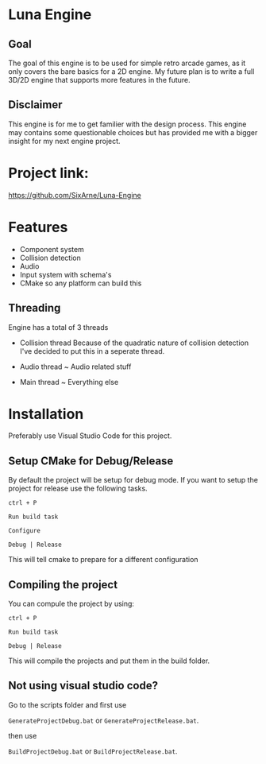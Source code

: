 # Luna Engine


## Goal

The goal of this engine is to be used for simple retro arcade games, as it only covers the bare basics for a 2D engine.
My future plan is to write a full 3D/2D engine that supports more features in the future.


## Disclaimer

This engine is for me to get familier with the design process. This engine may contains some questionable choices but has provided me with a bigger insight for my next engine project.

# Project link:

https://github.com/SixArne/Luna-Engine

# Features

- Component system
- Collision detection
- Audio
- Input system with schema's
- CMake so any platform can build this

## Threading

Engine has a total of 3 threads

- Collision thread
    Because of the quadratic nature of collision detection I've decided to put this in a seperate thread.

- Audio thread
    ~ Audio related stuff

- Main thread
    ~ Everything else


# Installation

Preferably use Visual Studio Code for this project.

## Setup CMake for Debug/Release

By default the project will be setup for debug mode. If you want to setup
the project for release use the following tasks.

`ctrl + P`

`Run build task`

`Configure`

`Debug | Release`

This will tell cmake to prepare for a different configuration

## Compiling the project

You can compule the project by using:

`ctrl + P`

`Run build task`

`Debug | Release`

This will compile the projects and put them in the build folder.

## Not using visual studio code?

Go to the scripts folder and first use

`GenerateProjectDebug.bat` or `GenerateProjectRelease.bat`.

then use

`BuildProjectDebug.bat` or `BuildProjectRelease.bat`.



